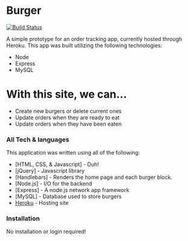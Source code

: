 # Burger

[![Build Status](https://travis-ci.org/joemccann/dillinger.svg?branch=master)](https://travis-ci.org/joemccann/dillinger)

A simple prototype for an order tracking app, currently hosted through Heroku.  This app was built utilizing the following technologies:

  - Node
  - Express
  - MySQL

# With this site, we can...

  - Create new burgers or delete current ones
  - Update orders when they are ready to eat
  - Update orders when they have been eaten

### All Tech & languages

This application was written using all of the following:

* [HTML, CSS, & Javascript] - Duh!
* [jQuery] - Javascript library
* [Handlebars] - Renders the home page and each burger block.
* [Node.js] - I/O for the backend
* [Express] - A node.js network app framework
* [MySQL] - Database used to store burgers
* [Heroku](https://www.heroku.com) - Hosting site


### Installation

No installation or login required!